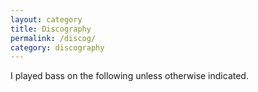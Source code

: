 ```yaml
---
layout: category
title: Discography
permalink: /discog/
category: discography
---
```


I played bass on the following unless otherwise indicated.

